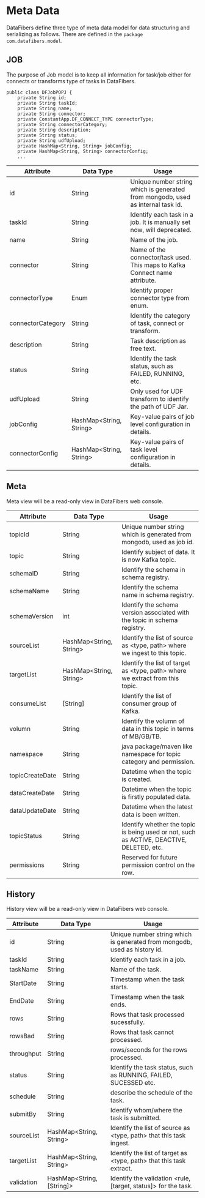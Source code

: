 # Meta Data
DataFibers define three type of meta data model for data structuring and serializing as follows. There are defined in the ```package com.datafibers.model```.
## JOB
The purpose of Job model is to keep all information for task/job either for connects or transforms type of tasks in DataFibers.

    public class DFJobPOPJ {
        private String id; 
        private String taskId;
        private String name;
        private String connector; 
        private ConstantApp.DF_CONNECT_TYPE connectorType; 
        private String connectorCategory;
        private String description; 
        private String status; 
        private String udfUpload;
        private HashMap<String, String> jobConfig; 
        private HashMap<String, String> connectorConfig; 
        ...

| Attribute | Data Type| Usage |
| -- | -- | -- |
| id | String | Unique number string which is generated from mongodb, used as internal task id. |
| taskId | String | Identify each task in a job. It is manually set now, will deprecated. |
| name | String | Name of the job. |
| connector | String | Name of the connector/task used. This maps to Kafka Connect name attribute. |
| connectorType | Enum | Identify proper connector type from enum. |
| connectorCategory | String | Identify the category of task, connect or transform. |
| description | String | Task description as free text.|
| status | String | Identify the task status, such as FAILED, RUNNING, etc. |
| udfUpload | String | Only used for UDF transform to identify the path of UDF Jar. |
| jobConfig | HashMap<String, String>  | Key-value pairs of job level configuration in details. |
| connectorConfig | HashMap<String, String>  | Key-value pairs of task level configuration in details. |


## Meta
Meta view will be a read-only view in DataFibers web console.

| Attribute | Data Type| Usage |
| -- | -- | -- |
| topicId | String | Unique number string which is generated from mongodb, used as job id. |
| topic | String | Identify subject of data. It is now Kafka topic. |
| schemaID | String | Identify the schema in schema registry. |
| schemaName | String | Identify the schema name in schema registry. |
| schemaVersion | int | Identify the schema version associated with the topic in schema registry. |
| sourceList | HashMap<String, String> | Identify the list of source as <type, path> where we ingest to this topic. |
| targetList | HashMap<String, String> | Identify the list of target as <type, path> where we extract from this topic. |
| consumeList | [String] | Identify the list of consumer group of Kafka. |
| volumn | String | Identify the volumn of data in this topic in terms of MB/GB/TB. |
| namespace | String | java package/maven like namespace for topic category and permission. |
| topicCreateDate | String  | Datetime when the topic is created. |
| dataCreateDate | String  | Datetime when the topic is firstly populated data. |
| dataUpdateDate | String  | Datetime when the latest data is been written. |
| topicStatus | String  | Identify whether the topic is being used or not, such as ACTIVE, DEACTIVE, DELETED, etc. |
| permissions | String  | Reserved for future permission control on the row. |

## History
History view will be a read-only view in DataFibers web console.

| Attribute | Data Type| Usage |
| -- | -- | -- |
| id | String | Unique number string which is generated from mongodb, used as history id. |
| taskId | String | Identify each task in a job. |
| taskName | String | Name of the task. |
| StartDate | String | Timestamp when the task starts. |
| EndDate | String | Timestamp when the task ends. |
| rows | String | Rows that task processed sucessfully. |
| rowsBad | String | Rows that task cannot processed. |
| throughput | String | rows/seconds for the rows processed. |
| status | String | Identify the task status, such as RUNNING, FAILED, SUCESSED etc. |
| schedule | String | describe the schedule of the task. |
| submitBy | String | Identify whom/where the task is submitted. |
| sourceList | HashMap<String, String> | Identify the list of source as <type, path> that this task ingest. |
| targetList | HashMap<String, String> | Identify the list of target as <type, path> that this task extract. |
| validation | HashMap<String, [String]> | Identify the validation <rule, [target, status]> for the task. |